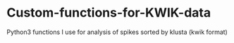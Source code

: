 # Custom-functions-for-KWIK-data
Python3 functions I use for analysis of spikes sorted by klusta (kwik format)
